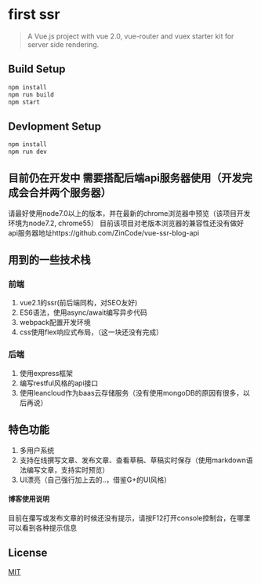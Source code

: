 # first ssr

> A Vue.js project with vue 2.0, vue-router and vuex starter kit for server side rendering.

## Build Setup

``` bash
npm install
npm run build
npm start
```

## Devlopment Setup

```bash
npm install
npm run dev
```

## 目前仍在开发中 需要搭配后端api服务器使用（开发完成会合并两个服务器）

请最好使用node7.0以上的版本，并在最新的chrome浏览器中预览（该项目开发环境为node7.2, chrome55）
目前该项目对老版本浏览器的兼容性还没有做好
api服务器地址https://github.com/ZinCode/vue-ssr-blog-api

## 用到的一些技术栈

### 前端
1. vue2.1的ssr(前后端同构，对SEO友好)
2. ES6语法，使用async/await编写异步代码
3. webpack配置开发环境
4. css使用flex响应式布局，（这一块还没有完成）

### 后端
1. 使用express框架
2. 编写restful风格的api接口
3. 使用leancloud作为baas云存储服务（没有使用mongoDB的原因有很多，以后再说）

## 特色功能

1.  多用户系统
2.  支持在线撰写文章、发布文章、查看草稿、草稿实时保存（使用markdown语法编写文章，支持实时预览）
3.  UI漂亮（自己强行加上去的..，借鉴G+的UI风格）

#### 博客使用说明

目前在攥写或发布文章的时候还没有提示，请按F12打开console控制台，在哪里可以看到各种提示信息

## License

[MIT](http://opensource.org/licenses/MIT)